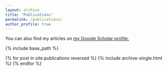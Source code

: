```yaml
---
layout: archive
title: "Publications"
permalink: /publications/
author_profile: true
---
```


You can also find my articles on <u><a href="https://scholar.google.com/citations?user=G4gYCIAAAAAJ&hl=en">my Google Scholar profile</a>.</u>

{% include base_path %}

{% for post in site.publications reversed %}
  {% include archive-single.html %}
{% endfor %}
